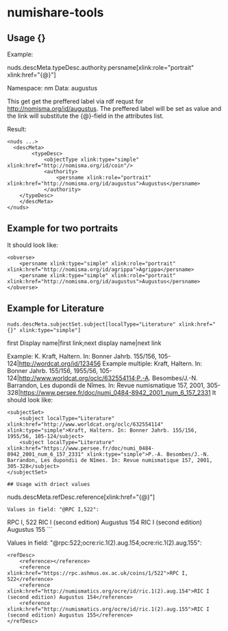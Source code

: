 # numishare-tools

## Usage {}

Example:

nuds.descMeta.typeDesc.authority.persname[xlink:role="portrait" xlink:href="{@}"]

Namespace: nm
Data: augustus

This get get the preffered label via rdf requst for http://nomisma.org/id/augustus. The preffered label will be set as value and the link will substitute the {@}-field in the attributes list.

Result:
```
<nuds ...>	
  <descMeta>
		<typeDesc>
			<objectType xlink:type="simple" xlink:href="http://nomisma.org/id/coin"/>
			<authority>
				<persname xlink:role="portrait" xlink:href="http://nomisma.org/id/augustus">Augustus</persname>
			</authority>
    </typeDesc>
	</descMeta>        
</nuds>        
```

## Example for two portraits
It should look like:
```
<obverse>
    <persname xlink:type="simple" xlink:role="portrait" xlink:href="http://nomisma.org/id/agrippa">Agrippa</persname>
    <persname xlink:type="simple" xlink:role="portrait" xlink:href="http://nomisma.org/id/augustus">Augustus</persname>
</obverse>
```

## Example for Literature
```
nuds.descMeta.subjectSet.subject[localType="Literature" xlink:href="{}" xlink:type="simple"]
```

first Display name|first link;next display name|next link

Example: K. Kraft, Haltern. In: Bonner Jahrb. 155/156, 105-124|http://wordcat.org/id/123456
Example multiple:
Kraft, Haltern. In: Bonner Jahrb. 155/156, 1955/56, 105-124|http://www.worldcat.org/oclc/632554114;P.-A. Besombes/J.-N. Barrandon, Les dupondii de Nîmes. In: Revue numismatique 157, 2001, 305-328|https://www.persee.fr/doc/numi_0484-8942_2001_num_6_157_2331
It should look like:
```
<subjectSet>
	<subject localType="Literature" xlink:href="http://www.worldcat.org/oclc/632554114" xlink:type="simple">Kraft, Haltern. In: Bonner Jahrb. 155/156, 1955/56, 105-124/subject>
	<subject localType="Literature" xlink:href="https://www.persee.fr/doc/numi_0484-8942_2001_num_6_157_2331" xlink:type="simple">P.-A. Besombes/J.-N. Barrandon, Les dupondii de Nîmes. In: Revue numismatique 157, 2001, 305-328</subject>
</subjectSet>

## Usage with driect values
```
nuds.descMeta.refDesc.reference[xlink:href="{@}"]
```
Values in field: "@RPC I,522":

```
<refDesc>
	<reference>RPC I, 522</reference>
	<reference xlink:href="http://numismatics.org/ocre/id/ric.1(2).aug.154">RIC I (second edition) Augustus 154</reference>
	<reference xlink:href="http://numismatics.org/ocre/id/ric.1(2).aug.155">RIC I (second edition) Augustus 155</reference>
</refDesc>
```

Values in field: "@rpc:522;ocre:ric.1(2).aug.154;ocre:ric.1(2).aug.155":

```
<refDesc>
	<reference></reference>
	<reference xlink:href="https://rpc.ashmus.ox.ac.uk/coins/1/522">RPC I, 522</reference>
	<reference xlink:href="http://numismatics.org/ocre/id/ric.1(2).aug.154">RIC I (second edition) Augustus 154</reference>
	<reference xlink:href="http://numismatics.org/ocre/id/ric.1(2).aug.155">RIC I (second edition) Augustus 155</reference>
</refDesc>
```
